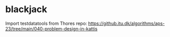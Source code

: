 # blackjack

Import testdatatools from Thores repo: https://github.itu.dk/algorithms/aps-23/tree/main/040-problem-design-in-kattis
